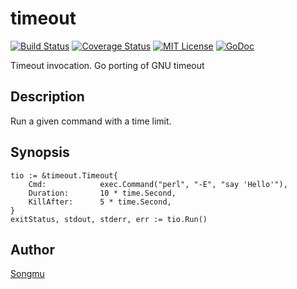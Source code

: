 timeout
=======

[![Build Status](https://travis-ci.org/Songmu/timeout.png?branch=master)][travis]
[![Coverage Status](https://coveralls.io/repos/Songmu/timeout/badge.png?branch=master)][coveralls]
[![MIT License](http://img.shields.io/badge/license-MIT-blue.svg?style=flat-square)][license]
[![GoDoc](https://godoc.org/github.com/Songmu/timeout?status.svg)][godoc]

[travis]: https://travis-ci.org/Songmu/timeout
[coveralls]: https://coveralls.io/r/Songmu/timeout?branch=master
[license]: https://github.com/Songmu/timeout/blob/master/LICENSE
[godoc]: https://godoc.org/github.com/Songmu/timeout

Timeout invocation. Go porting of GNU timeout

## Description

Run a given command with a time limit.

## Synopsis

	tio := &timeout.Timeout{
		Cmd:            exec.Command("perl", "-E", "say 'Hello'"),
		Duration:       10 * time.Second,
		KillAfter:      5 * time.Second,
	}
	exitStatus, stdout, stderr, err := tio.Run()

## Author

[Songmu](https://github.com/Songmu)
